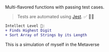 
 Multi-flavored functions with passing test cases. 
 
 >Tests are automated using [Jest](https://jestjs.io/). ✅ 🧪🔬

 ```diff
 Intellect Level 🧠:
 + Finds Highest Digit
 + Sort Array of Strings by its Length
 ```
This is a simulation of myself in the Metaverse
